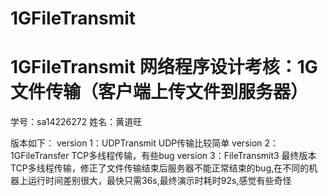 # 1GFileTransmit
# 1GFileTransmit 网络程序设计考核：1G文件传输（客户端上传文件到服务器）

学号：sa14226272  姓名：黄道旺

版本如下：
version 1：UDPTransmit    UDP传输比较简单
version 2：1GFileTransfer TCP多线程传输，有些bug
version 3：FileTransmit3  最终版本TCP多线程传输，修正了文件传输结束后服务器不能正常结束的bug,在不同的机器上运行时间差别很大，最快只需36s,最终演示时耗时92s,感觉有些奇怪 
